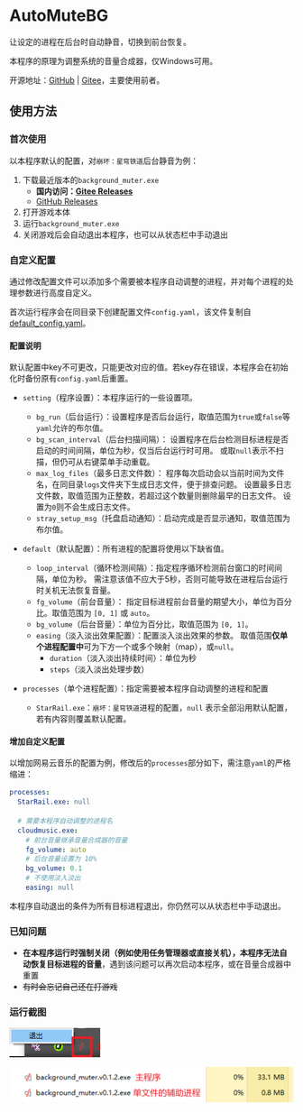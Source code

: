 # AutoMuteBG

让设定的进程在后台时自动静音，切换到前台恢复。

本程序的原理为调整系统的音量合成器，仅Windows可用。

开源地址：[GitHub](https://github.com/lingkai5wu/AutoMuteBG) | [Gitee](https://gitee.com/lingkai5wu/AutoMuteBG)，主要使用前者。

## 使用方法

### 首次使用

以本程序默认的配置，对`崩坏：星穹铁道`后台静音为例：

1. 下载最近版本的`background_muter.exe`
    - **国内访问：[Gitee Releases](https://gitee.com/lingkai5wu/AutoMuteBG/releases/latest)**
    - [GitHub Releases](https://github.com/lingkai5wu/AutoMuteBG/releases/latest)
2. 打开游戏本体
3. 运行`background_muter.exe`
4. 关闭游戏后会自动退出本程序，也可以从状态栏中手动退出

### 自定义配置

通过修改配置文件可以添加多个需要被本程序自动调整的进程，并对每个进程的处理参数进行高度自定义。

首次运行程序会在同目录下创建配置文件`config.yaml`，该文件复制自[default_config.yaml](resource/default_config.yaml)。

#### 配置说明

默认配置中key不可更改，只能更改对应的值。若key存在错误，本程序会在初始化时备份原有`config.yaml`后重置。

- `setting`（程序设置）：本程序运行的一些设置项。
    - `bg_run`（后台运行）：设置程序是否后台运行，取值范围为`true`或`false`等`yaml`允许的布尔值。
    - `bg_scan_interval`（后台扫描间隔）：
      设置程序在后台检测目标进程是否启动的时间间隔，单位为秒，仅当后台运行时可用。
      或取`null`表示不扫描，但仍可从右键菜单手动重载。
    - `max_log_files`（最多日志文件数）：
      程序每次启动会以当前时间为文件名，在同目录`logs`文件夹下生成日志文件，便于排查问题。
      设置最多日志文件数，取值范围为正整数，若超过这个数量则删除最早的日志文件。
      设置为`0`则不会生成日志文件。
    - `stray_setup_msg`（托盘启动通知）：启动完成是否显示通知，取值范围为布尔值。

- `default`（默认配置）：所有进程的配置将使用以下缺省值。
    - `loop_interval`（循环检测间隔）：指定程序循环检测前台窗口的时间间隔，单位为秒。
      需注意该值不应大于5秒，否则可能导致在进程后台运行时关机无法恢复音量。
    - `fg_volume`（前台音量）：
      指定目标进程前台音量的期望大小，单位为百分比。取值范围为 `[0, 1]` 或 `auto`。
    - `bg_volume`（后台音量）：单位为百分比，取值范围为 `[0, 1]`。
    - `easing`（淡入淡出效果配置）：配置淡入淡出效果的参数。
      取值范围**仅单个进程配置中**可为下方一个或多个映射（map），或`null`。
        - `duration`（淡入淡出持续时间）：单位为秒
        - `steps`（淡入淡出处理步数）
- `processes`（单个进程配置）：指定需要被本程序自动调整的进程和配置
    - `StarRail.exe`：`崩坏：星穹铁道`进程的配置，`null` 表示全部沿用默认配置，若有内容则覆盖默认配置。

#### 增加自定义配置

以增加网易云音乐的配置为例，修改后的`processes`部分如下，需注意`yaml`的严格缩进：

```yaml
processes:
  StarRail.exe: null

  # 需要本程序自动调整的进程名
  cloudmusic.exe:
    # 前台音量继承音量合成器的音量
    fg_volume: auto
    # 后台音量设置为 10%
    bg_volume: 0.1
    # 不使用淡入淡出
    easing: null
```

本程序自动退出的条件为所有目标进程退出，你仍然可以从状态栏中手动退出。

### 已知问题

- **在本程序运行时强制关闭（例如使用任务管理器或直接关机），本程序无法自动恢复目标进程的音量**，遇到该问题可以再次启动本程序，或在音量合成器中重置
- ~~有时会忘记自己还在打游戏~~

### 运行截图

![image-20230506110911354](README.assets/image-20230506110911354.png)

![image-20230506111158848](README.assets/image-20230506111158848.png)